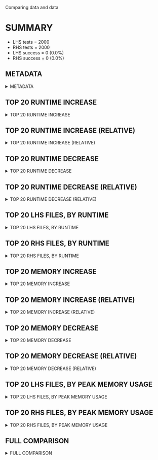 Comparing data and data


# SUMMARY
- LHS tests = 2000
- RHS tests = 2000
- LHS success = 0  (0.0%)
- RHS success = 0  (0.0%)


## METADATA

<details><summary>METADATA</summary>

# LHS
<pre>
Ramon benchmark for Z3
-
Job description: 
Job tag: smt-sls-root-literals-no-rotation
Z3 repo: https://github.com/Z3Prover/z3
Z3 commit: bed085934f4d0f5980191cecf17bb70639c6a878
Z3 branch: master
Z3 options: "-T:20 -v:2 -sls.bv_allow_rotation=false st tactic.default_tactic="(then simplify propagate-values solve-eqs simplify sls-smt)" model_validate=true"
Z3 inputs: inputs/QF_BV_SAT
Z3 commit message: bugfixes to bv-sls

Signed-off-by: Nikolaj Bjorner <nbjorner@microsoft.com>

</pre>
# RHS
<pre>
Ramon benchmark for Z3
-
Job description: 
Job tag: smt-sls-root-literals-no-rotation
Z3 repo: https://github.com/Z3Prover/z3
Z3 commit: bed085934f4d0f5980191cecf17bb70639c6a878
Z3 branch: master
Z3 options: "-T:20 -v:2 -sls.bv_allow_rotation=false st tactic.default_tactic="(then simplify propagate-values solve-eqs simplify sls-smt)" model_validate=true"
Z3 inputs: inputs/QF_BV_SAT
Z3 commit message: bugfixes to bv-sls

Signed-off-by: Nikolaj Bjorner <nbjorner@microsoft.com>

</pre>
</details>


## TOP 20 RUNTIME INCREASE

<details><summary>TOP 20 RUNTIME INCREASE</summary>

|FILE                                                                                        |TIME_L     |TIME_R     |DIFF(s)    |DIFF(%)|
|-------------|-------------:|-------------:|--------------:|------------:|
</details>


## TOP 20 RUNTIME INCREASE (RELATIVE)

<details><summary>TOP 20 RUNTIME INCREASE (RELATIVE)</summary>

|FILE                                                                                        |TIME_L     |TIME_R     |DIFF(s)    |DIFF(%)|
|-------------|-------------:|-------------:|--------------:|------------:|
</details>


## TOP 20 RUNTIME DECREASE

<details><summary>TOP 20 RUNTIME DECREASE</summary>

|FILE                                                                                        |TIME_L     |TIME_R     |DIFF(s)    |DIFF(%)|
|-------------|-------------:|-------------:|--------------:|------------:|
</details>


## TOP 20 RUNTIME DECREASE (RELATIVE)

<details><summary>TOP 20 RUNTIME DECREASE (RELATIVE)</summary>

|FILE                                                                                        |TIME_L     |TIME_R     |DIFF(s)    |DIFF(%)|
|-------------|-------------:|-------------:|--------------:|------------:|
</details>


## TOP 20 LHS FILES, BY RUNTIME

<details><summary>TOP 20 LHS FILES, BY RUNTIME</summary>

|FILE                                                                                       |TIME     |MEM        |
|------------|----------:|---------:|
|bench_1549.smt2                                                                            |   0.006s |840.0KiB|
|bench_3485.smt2                                                                            |   0.005s |840.0KiB|
|bench_7219.smt2                                                                            |   0.004s |836.0KiB|
|bench_313.smt2                                                                             |   0.004s |840.0KiB|
|bench_3297.smt2                                                                            |   0.004s |1096.0KiB|
|bench_14598.smt2                                                                           |   0.004s |840.0KiB|
|bench_1498.smt2                                                                            |   0.004s |936.0KiB|
|bench_9946.smt2                                                                            |   0.004s |840.0KiB|
|bench_789.smt2                                                                             |   0.004s |1012.0KiB|
|bench_3181.smt2                                                                            |   0.004s |840.0KiB|
|bench_914.smt2                                                                             |   0.004s |840.0KiB|
|bench_5499.smt2                                                                            |   0.004s |1072.0KiB|
|bench_2974.smt2                                                                            |   0.004s |1072.0KiB|
|bench_8283.smt2                                                                            |   0.004s |1016.0KiB|
|bin_libsmbsharemodes_vc6270.smt2                                                           |   0.004s |1060.0KiB|
|bench_3031.smt2                                                                            |   0.003s |840.0KiB|
|nnrpd_nnrpd_vc21428.smt2                                                                   |   0.003s |1056.0KiB|
|bench_1013.smt2                                                                            |   0.003s |884.0KiB|
|bench_8379.smt2                                                                            |   0.003s |1052.0KiB|
|bench_1349.smt2                                                                            |   0.003s |1092.0KiB|
</details>


## TOP 20 RHS FILES, BY RUNTIME

<details><summary>TOP 20 RHS FILES, BY RUNTIME</summary>

|FILE                                                                                       |TIME     |MEM        |
|------------|----------:|---------:|
|bench_1549.smt2                                                                            |   0.006s |840.0KiB|
|bench_3485.smt2                                                                            |   0.005s |840.0KiB|
|bench_7219.smt2                                                                            |   0.004s |836.0KiB|
|bench_313.smt2                                                                             |   0.004s |840.0KiB|
|bench_3297.smt2                                                                            |   0.004s |1096.0KiB|
|bench_14598.smt2                                                                           |   0.004s |840.0KiB|
|bench_1498.smt2                                                                            |   0.004s |936.0KiB|
|bench_9946.smt2                                                                            |   0.004s |840.0KiB|
|bench_789.smt2                                                                             |   0.004s |1012.0KiB|
|bench_3181.smt2                                                                            |   0.004s |840.0KiB|
|bench_914.smt2                                                                             |   0.004s |840.0KiB|
|bench_5499.smt2                                                                            |   0.004s |1072.0KiB|
|bench_2974.smt2                                                                            |   0.004s |1072.0KiB|
|bench_8283.smt2                                                                            |   0.004s |1016.0KiB|
|bin_libsmbsharemodes_vc6270.smt2                                                           |   0.004s |1060.0KiB|
|bench_3031.smt2                                                                            |   0.003s |840.0KiB|
|nnrpd_nnrpd_vc21428.smt2                                                                   |   0.003s |1056.0KiB|
|bench_1013.smt2                                                                            |   0.003s |884.0KiB|
|bench_8379.smt2                                                                            |   0.003s |1052.0KiB|
|bench_1349.smt2                                                                            |   0.003s |1092.0KiB|
</details>


## TOP 20 MEMORY INCREASE

<details><summary>TOP 20 MEMORY INCREASE</summary>

|FILE                                                                                        |MEM_L         |MEM_R         |DIFF            |DIFF(%)|
|-------------|-------------:|-------------:|--------------:|------------:|
</details>


## TOP 20 MEMORY INCREASE (RELATIVE)

<details><summary>TOP 20 MEMORY INCREASE (RELATIVE)</summary>

|FILE                                                                                        |MEM_L         |MEM_R         |DIFF            |DIFF(%)|
|-------------|-------------:|-------------:|--------------:|------------:|
</details>


## TOP 20 MEMORY DECREASE

<details><summary>TOP 20 MEMORY DECREASE</summary>

|FILE                                                                                        |MEM_L         |MEM_R         |DIFF            |DIFF(%)|
|-------------|-------------:|-------------:|--------------:|------------:|
</details>


## TOP 20 MEMORY DECREASE (RELATIVE)

<details><summary>TOP 20 MEMORY DECREASE (RELATIVE)</summary>

|FILE                                                                                        |MEM_L         |MEM_R         |DIFF            |DIFF(%)|
|-------------|-------------:|-------------:|--------------:|------------:|
</details>


## TOP 20 LHS FILES, BY PEAK MEMORY USAGE

<details><summary>TOP 20 LHS FILES, BY PEAK MEMORY USAGE</summary>

|FILE                                                                                       |TIME     |MEM        |
|------------|----------:|---------:|
|bench_1355.smt2                                                                            |   0.001s |1352.0KiB|
|bench_2122.smt2                                                                            |   0.001s |1236.0KiB|
|90.smt2                                                                                    |   0.002s |1188.0KiB|
|bin_libsmbsharemodes_vc5711.smt2                                                           |   0.001s |1136.0KiB|
|QF_BV_counter_v_cc_ref_max.smt2                                                            |   0.002s |1100.0KiB|
|bench_1252.smt2                                                                            |   0.002s |1100.0KiB|
|bin_libmsrpc_vc1225405.smt2                                                                |   0.002s |1100.0KiB|
|bench_3297.smt2                                                                            |   0.004s |1096.0KiB|
|bench_8245.smt2                                                                            |   0.003s |1096.0KiB|
|bench_17759.smt2                                                                           |   0.002s |1096.0KiB|
|bin_libsmbsharemodes_vc7116.smt2                                                           |   0.002s |1096.0KiB|
|bin_libsmbclient_vc1225164.smt2                                                            |   0.002s |1096.0KiB|
|mobiledevice_bit8_na6_nr3_twocond.smt2                                                     |   0.002s |1096.0KiB|
|bench_1770.smt2                                                                            |   0.002s |1096.0KiB|
|bench_5944.smt2                                                                            |   0.002s |1096.0KiB|
|bin_libsmbclient_vc1225835.smt2                                                            |   0.002s |1096.0KiB|
|bin_libsmbclient_vc1228531.smt2                                                            |   0.002s |1096.0KiB|
|bench_7642.smt2                                                                            |   0.002s |1096.0KiB|
|bench_456.smt2                                                                             |   0.002s |1096.0KiB|
|bench_6953.smt2                                                                            |   0.002s |1096.0KiB|
</details>


## TOP 20 RHS FILES, BY PEAK MEMORY USAGE

<details><summary>TOP 20 RHS FILES, BY PEAK MEMORY USAGE</summary>

|FILE                                                                                       |TIME     |MEM        |
|------------|----------:|---------:|
|bench_1355.smt2                                                                            |   0.001s |1352.0KiB|
|bench_2122.smt2                                                                            |   0.001s |1236.0KiB|
|90.smt2                                                                                    |   0.002s |1188.0KiB|
|bin_libsmbsharemodes_vc5711.smt2                                                           |   0.001s |1136.0KiB|
|QF_BV_counter_v_cc_ref_max.smt2                                                            |   0.002s |1100.0KiB|
|bench_1252.smt2                                                                            |   0.002s |1100.0KiB|
|bin_libmsrpc_vc1225405.smt2                                                                |   0.002s |1100.0KiB|
|bench_3297.smt2                                                                            |   0.004s |1096.0KiB|
|bench_8245.smt2                                                                            |   0.003s |1096.0KiB|
|bench_17759.smt2                                                                           |   0.002s |1096.0KiB|
|bin_libsmbsharemodes_vc7116.smt2                                                           |   0.002s |1096.0KiB|
|bin_libsmbclient_vc1225164.smt2                                                            |   0.002s |1096.0KiB|
|mobiledevice_bit8_na6_nr3_twocond.smt2                                                     |   0.002s |1096.0KiB|
|bench_1770.smt2                                                                            |   0.002s |1096.0KiB|
|bench_5944.smt2                                                                            |   0.002s |1096.0KiB|
|bin_libsmbclient_vc1225835.smt2                                                            |   0.002s |1096.0KiB|
|bin_libsmbclient_vc1228531.smt2                                                            |   0.002s |1096.0KiB|
|bench_7642.smt2                                                                            |   0.002s |1096.0KiB|
|bench_456.smt2                                                                             |   0.002s |1096.0KiB|
|bench_6953.smt2                                                                            |   0.002s |1096.0KiB|
</details>


## FULL COMPARISON

<details><summary>FULL COMPARISON</summary>

|FILE                                                                                        |TIME_L     |TIME_R     |DIFF(s)    |DIFF(%)|
|-------------|-------------:|-------------:|--------------:|------------:|
</details>
